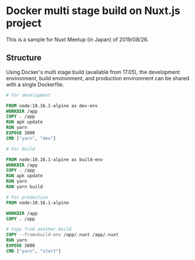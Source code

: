 # Docker multi stage build on Nuxt.js project

This is a sample for Nuxt Meetup (in Japan) of 2019/08/26.

## Structure

Using Docker's multi stage build (available from 17.05), the development environment, build environment, and production environment can be shared with a single Dockerfile.

```Dockerfile
# For development

FROM node:10.16.1-alpine as dev-env
WORKDIR /app
COPY . /app
RUN apk update
RUN yarn
EXPOSE 3000
CMD ["yarn", "dev"]

# For build

FROM node:10.16.1-alpine as build-env
WORKDIR /app
COPY . /app
RUN apk update
RUN yarn
RUN yarn build

# For production
FROM node:10.16.1-alpine

WORKDIR /app
COPY . /app

# Copy from another build
COPY --from=build-env /app/.nuxt /app/.nuxt
RUN yarn
EXPOSE 3000
CMD ["yarn", "start"]
```